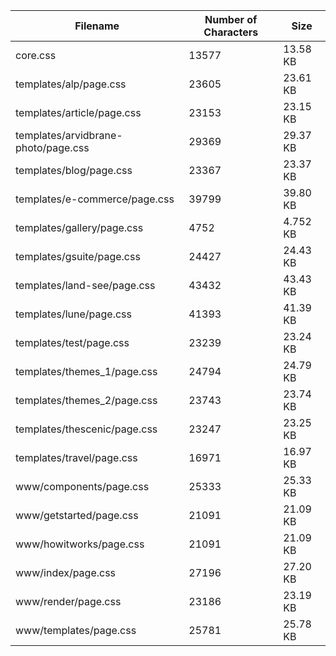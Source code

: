 | Filename                            | Number of Characters | Size     |
| ----------------------------------- | -------------------- | -------- |
| core.css                            | 13577                | 13.58 KB |
| templates/alp/page.css              | 23605                | 23.61 KB |
| templates/article/page.css          | 23153                | 23.15 KB |
| templates/arvidbrane-photo/page.css | 29369                | 29.37 KB |
| templates/blog/page.css             | 23367                | 23.37 KB |
| templates/e-commerce/page.css       | 39799                | 39.80 KB |
| templates/gallery/page.css          | 4752                 | 4.752 KB |
| templates/gsuite/page.css           | 24427                | 24.43 KB |
| templates/land-see/page.css         | 43432                | 43.43 KB |
| templates/lune/page.css             | 41393                | 41.39 KB |
| templates/test/page.css             | 23239                | 23.24 KB |
| templates/themes_1/page.css         | 24794                | 24.79 KB |
| templates/themes_2/page.css         | 23743                | 23.74 KB |
| templates/thescenic/page.css        | 23247                | 23.25 KB |
| templates/travel/page.css           | 16971                | 16.97 KB |
| www/components/page.css             | 25333                | 25.33 KB |
| www/getstarted/page.css             | 21091                | 21.09 KB |
| www/howitworks/page.css             | 21091                | 21.09 KB |
| www/index/page.css                  | 27196                | 27.20 KB |
| www/render/page.css                 | 23186                | 23.19 KB |
| www/templates/page.css              | 25781                | 25.78 KB |